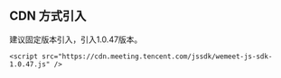 ## CDN 方式引入
建议固定版本引入，引入1.0.47版本。
```plaintext
<script src="https://cdn.meeting.tencent.com/jssdk/wemeet-js-sdk-1.0.47.js" />
```
